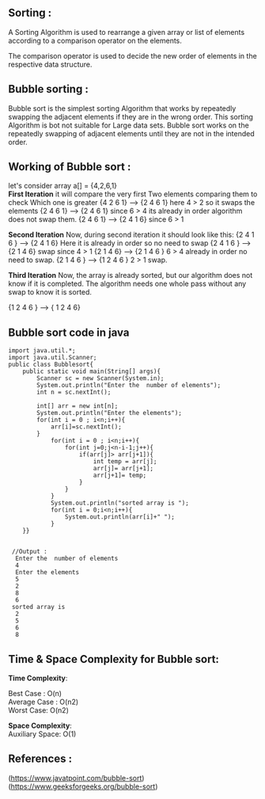 ## Sorting :
A Sorting Algorithm is used to rearrange a given array or list of elements according to a comparison operator on the elements. 

The comparison operator is used to decide the new order of elements in the respective data structure.

## Bubble sorting :
Bubble sort is the simplest sorting Algorithm that works by repeatedly swapping the adjacent elements if they are in the wrong order. This sorting Algorithm is bot not suitable for Large data sets.
Bubble sort works on the repeatedly swapping of adjacent elements until they are not in the intended order. 

## Working of Bubble sort :
let's consider array a[] = {4,2,6,1}
<br>
**First Iteration** 
it will compare the very first Two elements comparing them to check Which one is greater
{4 2 6 1} --> {2 4 6 1} here 4 > 2 so it swaps the elements
{2 4 6 1} --> {2 4 6 1} since 6 > 4 its already in order algorithm does not swap them.
{2 4 6 1} --> {2 4 1 6} since 6 > 1 


**Second Iteration** 
Now, during second iteration it should look like this:
{2 4 1 6 } --> {2 4 1 6} Here it is already in order so no need to swap
{2 4 1 6 } --> {2 1 4 6} swap since 4 > 1
{2 1 4 6} --> {2 1 4 6 } 6 > 4 already in order no need to swap.
{2 1 4 6 } --> {1 2 4 6 } 2 > 1 swap.

**Third Iteration**
Now, the array is already sorted, but our algorithm does not know if it is completed.
The algorithm needs one whole pass without any swap to know it is sorted.

{1 2 4 6 } --> { 1 2 4 6}

## Bubble sort code in java
```
import java.util.*;
import java.util.Scanner;
public class Bubblesort{
    public static void main(String[] args){
        Scanner sc = new Scanner(System.in);
        System.out.println("Enter the  number of elements");
        int n = sc.nextInt();
        
        int[] arr = new int[n];
        System.out.println("Enter the elements");
        for(int i = 0 ; i<n;i++){
            arr[i]=sc.nextInt();
        }
            for(int i = 0 ; i<n;i++){
                for(int j=0;j<n-i-1;j++){
                    if(arr[j]> arr[j+1]){
                        int temp = arr[j];
                        arr[j]= arr[j+1];
                        arr[j+1]= temp;
                    }
                }
            }
            System.out.println("sorted array is ");
            for(int i = 0;i<n;i++){
                System.out.println(arr[i]+" ");
            }
    }}     
        

 //Output :
  Enter the  number of elements
  4
  Enter the elements
  5
  2
  8
  6
 sorted array is
  2
  5
  6
  8
```
## Time & Space Complexity for Bubble sort:
**Time Complexity**:

Best Case :	    O(n) <br>
Average Case :	O(n2) <br>
Worst Case: 	O(n2) <br>

**Space Complexity**:<br>
Auxiliary Space: O(1)

## References :
(https://www.javatpoint.com/bubble-sort)<br>
(https://www.geeksforgeeks.org/bubble-sort)
